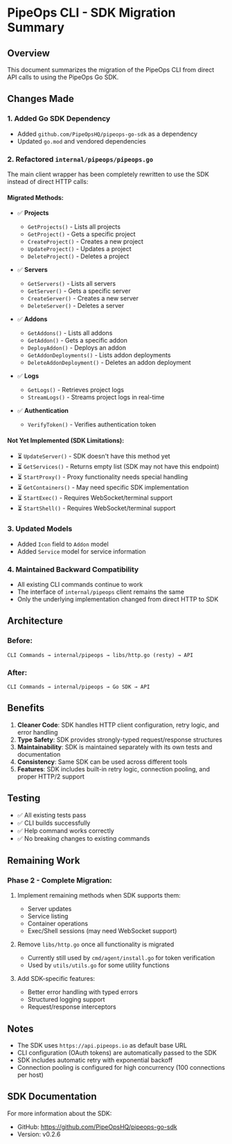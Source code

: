 # PipeOps CLI - SDK Migration Summary

## Overview
This document summarizes the migration of the PipeOps CLI from direct API calls to using the PipeOps Go SDK.

## Changes Made

### 1. Added Go SDK Dependency
- Added `github.com/PipeOpsHQ/pipeops-go-sdk` as a dependency
- Updated `go.mod` and vendored dependencies

### 2. Refactored `internal/pipeops/pipeops.go`
The main client wrapper has been completely rewritten to use the SDK instead of direct HTTP calls:

#### Migrated Methods:
- ✅ **Projects**
  - `GetProjects()` - Lists all projects
  - `GetProject()` - Gets a specific project
  - `CreateProject()` - Creates a new project
  - `UpdateProject()` - Updates a project
  - `DeleteProject()` - Deletes a project

- ✅ **Servers**
  - `GetServers()` - Lists all servers
  - `GetServer()` - Gets a specific server
  - `CreateServer()` - Creates a new server
  - `DeleteServer()` - Deletes a server

- ✅ **Addons**
  - `GetAddons()` - Lists all addons
  - `GetAddon()` - Gets a specific addon
  - `DeployAddon()` - Deploys an addon
  - `GetAddonDeployments()` - Lists addon deployments
  - `DeleteAddonDeployment()` - Deletes an addon deployment

- ✅ **Logs**
  - `GetLogs()` - Retrieves project logs
  - `StreamLogs()` - Streams project logs in real-time

- ✅ **Authentication**
  - `VerifyToken()` - Verifies authentication token

#### Not Yet Implemented (SDK Limitations):
- ⏳ `UpdateServer()` - SDK doesn't have this method yet
- ⏳ `GetServices()` - Returns empty list (SDK may not have this endpoint)
- ⏳ `StartProxy()` - Proxy functionality needs special handling
- ⏳ `GetContainers()` - May need specific SDK implementation
- ⏳ `StartExec()` - Requires WebSocket/terminal support
- ⏳ `StartShell()` - Requires WebSocket/terminal support

### 3. Updated Models
- Added `Icon` field to `Addon` model
- Added `Service` model for service information

### 4. Maintained Backward Compatibility
- All existing CLI commands continue to work
- The interface of `internal/pipeops` client remains the same
- Only the underlying implementation changed from direct HTTP to SDK

## Architecture

### Before:
```
CLI Commands → internal/pipeops → libs/http.go (resty) → API
```

### After:
```
CLI Commands → internal/pipeops → Go SDK → API
```

## Benefits

1. **Cleaner Code**: SDK handles HTTP client configuration, retry logic, and error handling
2. **Type Safety**: SDK provides strongly-typed request/response structures
3. **Maintainability**: SDK is maintained separately with its own tests and documentation
4. **Consistency**: Same SDK can be used across different tools
5. **Features**: SDK includes built-in retry logic, connection pooling, and proper HTTP/2 support

## Testing

- ✅ All existing tests pass
- ✅ CLI builds successfully
- ✅ Help command works correctly
- ✅ No breaking changes to existing commands

## Remaining Work

### Phase 2 - Complete Migration:
1. Implement remaining methods when SDK supports them:
   - Server updates
   - Service listing
   - Container operations
   - Exec/Shell sessions (may need WebSocket support)

2. Remove `libs/http.go` once all functionality is migrated
   - Currently still used by `cmd/agent/install.go` for token verification
   - Used by `utils/utils.go` for some utility functions

3. Add SDK-specific features:
   - Better error handling with typed errors
   - Structured logging support
   - Request/response interceptors

## Notes

- The SDK uses `https://api.pipeops.io` as default base URL
- CLI configuration (OAuth tokens) are automatically passed to the SDK
- SDK includes automatic retry with exponential backoff
- Connection pooling is configured for high concurrency (100 connections per host)

## SDK Documentation

For more information about the SDK:
- GitHub: https://github.com/PipeOpsHQ/pipeops-go-sdk
- Version: v0.2.6
